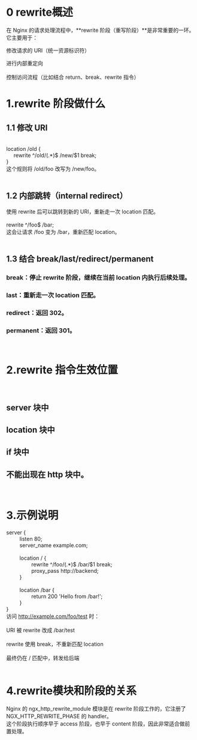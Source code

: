 # 0 rewrite概述
在 Nginx 的请求处理流程中，**rewrite 阶段（重写阶段）**是非常重要的一环。它主要用于：<br>

修改请求的 URI（统一资源标识符）<br>

进行内部重定向<br>
<br>
控制访问流程（比如结合 return、break、rewrite 指令）<br>
# 1.rewrite 阶段做什么<br>
## 1.1 修改 URI<br>
<br>
location /old {<br>
&nbsp;&nbsp;&nbsp;&nbsp;    rewrite ^/old/(.*)$ /new/$1 break;<br>
}<br>
这个规则将 /old/foo 改写为 /new/foo。<br>
<br>

## 1.2 内部跳转（internal redirect）<br>
使用 rewrite 后可以跳转到新的 URI，重新走一次 location 匹配。<br>
<br>
rewrite ^/foo$ /bar;<br>
这会让请求 /foo 变为 /bar，重新匹配 location。<br>
<br>
## 1.3 结合 break/last/redirect/permanent<br>
### break：停止 rewrite 阶段，继续在当前 location 内执行后续处理。<br>
### last：重新走一次 location 匹配。<br>
### redirect：返回 302。<br>
### permanent：返回 301。<br>
<br>

# 2.rewrite 指令生效位置<br>
<br>

## server 块中<br>

## location 块中<br>

## if 块中<br>

## 不能出现在 http 块中。<br>
<br>

# 3.示例说明<br>

server {<br>
&nbsp;&nbsp;&nbsp;&nbsp;&nbsp;&nbsp;&nbsp;&nbsp;    listen 80;<br>
&nbsp;&nbsp;&nbsp;&nbsp;&nbsp;&nbsp;&nbsp;&nbsp;    server_name example.com;<br>
<br>
&nbsp;&nbsp;&nbsp;&nbsp;&nbsp;&nbsp;&nbsp;&nbsp;    location / {<br>
&nbsp;&nbsp;&nbsp;&nbsp;&nbsp;&nbsp;&nbsp;&nbsp;&nbsp;&nbsp;&nbsp;&nbsp;&nbsp;&nbsp;&nbsp;&nbsp;        rewrite ^/foo/(.*)$ /bar/$1 break;<br>
&nbsp;&nbsp;&nbsp;&nbsp;&nbsp;&nbsp;&nbsp;&nbsp;&nbsp;&nbsp;&nbsp;&nbsp;&nbsp;&nbsp;&nbsp;&nbsp;        proxy_pass http://backend;<br>
&nbsp;&nbsp;&nbsp;&nbsp;&nbsp;&nbsp;&nbsp;&nbsp;    }<br>
<br>
&nbsp;&nbsp;&nbsp;&nbsp;&nbsp;&nbsp;&nbsp;&nbsp;    location /bar {<br>
&nbsp;&nbsp;&nbsp;&nbsp;&nbsp;&nbsp;&nbsp;&nbsp;&nbsp;&nbsp;&nbsp;&nbsp;&nbsp;&nbsp;&nbsp;&nbsp;       return 200 'Hello from /bar!';<br>
&nbsp;&nbsp;&nbsp;&nbsp;&nbsp;&nbsp;&nbsp;&nbsp;    }<br>
}<br>
访问 http://example.com/foo/test 时：<br>
<br>
URI 被 rewrite 改成 /bar/test<br>
<br>
rewrite 使用 break，不重新匹配 location<br>
<br>
最终仍在 / 匹配中，转发给后端<br>
<br>
# 4.rewrite模块和阶段的关系<br>
Nginx 的 ngx_http_rewrite_module 模块是在 rewrite 阶段工作的，它注册了 NGX_HTTP_REWRITE_PHASE 的 handler。<br>
这个阶段执行顺序早于 access 阶段，也早于 content 阶段，因此非常适合做前置处理。<br>
<br>

